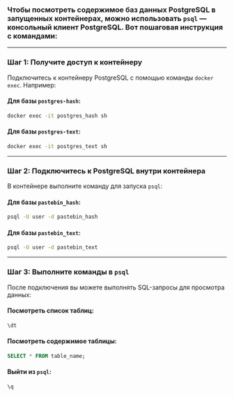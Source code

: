 ### Чтобы посмотреть содержимое баз данных PostgreSQL в запущенных контейнерах, можно использовать `psql` — консольный клиент PostgreSQL. Вот пошаговая инструкция с командами:

---

### Шаг 1: Получите доступ к контейнеру

Подключитесь к контейнеру PostgreSQL с помощью команды `docker exec`. Например:

#### Для базы `postgres-hash`:
```bash
docker exec -it postgres_hash sh
```

#### Для базы `postgres-text`:
```bash
docker exec -it postgres_text sh
```

---

### Шаг 2: Подключитесь к PostgreSQL внутри контейнера

В контейнере выполните команду для запуска `psql`:

#### Для базы `pastebin_hash`:
```bash
psql -U user -d pastebin_hash
```

#### Для базы `pastebin_text`:
```bash
psql -U user -d pastebin_text
```

---

### Шаг 3: Выполните команды в `psql`

После подключения вы можете выполнять SQL-запросы для просмотра данных:

#### Посмотреть список таблиц:
```sql
\dt
```

#### Посмотреть содержимое таблицы:
```sql
SELECT * FROM table_name;
```

#### Выйти из `psql`:
```bash
\q
```
